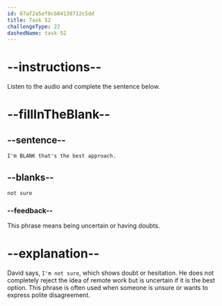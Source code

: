 ```yaml
---
id: 67af2a5ef0cb04138712c5dd
title: Task 52
challengeType: 22
dashedName: task-52
---
```


<!-- (Audio) David: I'm not sure that's the best approach. -->

# --instructions--

Listen to the audio and complete the sentence below.

# --fillInTheBlank--

## --sentence--

`I'm BLANK that's the best approach.`

## --blanks--

`not sure`

### --feedback--

This phrase means being uncertain or having doubts.

# --explanation--

David says, `I'm not sure`, which shows doubt or hesitation. He does not completely reject the idea of remote work but is uncertain if it is the best option. This phrase is often used when someone is unsure or wants to express polite disagreement.
